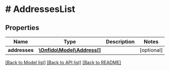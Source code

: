 # # AddressesList

## Properties

Name | Type | Description | Notes
------------ | ------------- | ------------- | -------------
**addresses** | [**\Onfido\Model\Address[]**](Address.md) |  | [optional]

[[Back to Model list]](../../README.md#models) [[Back to API list]](../../README.md#endpoints) [[Back to README]](../../README.md)
